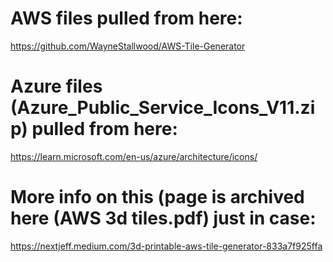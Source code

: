 # AWS files pulled from here:

https://github.com/WayneStallwood/AWS-Tile-Generator

# Azure files (Azure_Public_Service_Icons_V11.zip) pulled from here:

https://learn.microsoft.com/en-us/azure/architecture/icons/

# More info on this (page is archived here (AWS 3d tiles.pdf) just in case:

https://nextjeff.medium.com/3d-printable-aws-tile-generator-833a7f925ffa

